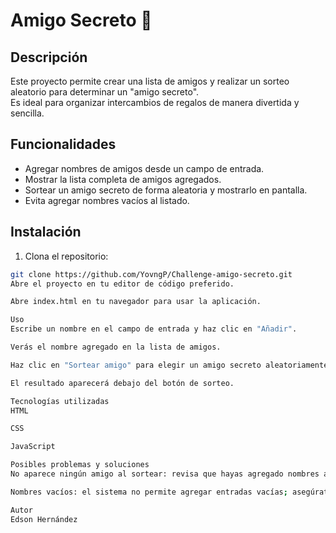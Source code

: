 # Amigo Secreto 🎁

## Descripción
Este proyecto permite crear una lista de amigos y realizar un sorteo aleatorio para determinar un "amigo secreto".  
Es ideal para organizar intercambios de regalos de manera divertida y sencilla.

## Funcionalidades
- Agregar nombres de amigos desde un campo de entrada.  
- Mostrar la lista completa de amigos agregados.  
- Sortear un amigo secreto de forma aleatoria y mostrarlo en pantalla.  
- Evita agregar nombres vacíos al listado.  

## Instalación
1. Clona el repositorio:  
```bash
git clone https://github.com/YovngP/Challenge-amigo-secreto.git
Abre el proyecto en tu editor de código preferido.

Abre index.html en tu navegador para usar la aplicación.

Uso
Escribe un nombre en el campo de entrada y haz clic en "Añadir".

Verás el nombre agregado en la lista de amigos.

Haz clic en "Sortear amigo" para elegir un amigo secreto aleatoriamente.

El resultado aparecerá debajo del botón de sorteo.

Tecnologías utilizadas
HTML

CSS

JavaScript

Posibles problemas y soluciones
No aparece ningún amigo al sortear: revisa que hayas agregado nombres antes de hacer el sorteo.

Nombres vacíos: el sistema no permite agregar entradas vacías; asegúrate de escribir un nombre válido.

Autor
Edson Hernández
